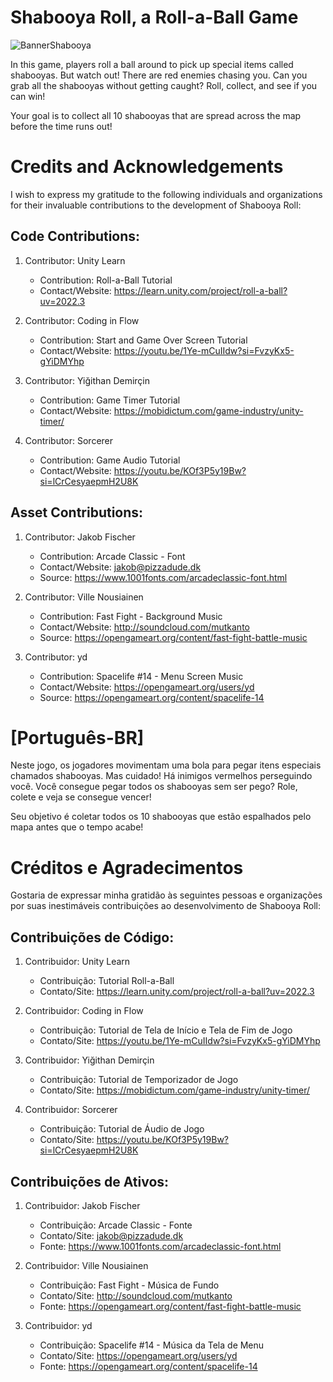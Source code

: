 # Shabooya Roll, a Roll-a-Ball Game

![BannerShabooya](BannerShabooya.png)

In this game, players roll a ball around to pick up special items called shabooyas. But watch out! There are red enemies chasing you. Can you grab all the shabooyas without getting caught? Roll, collect, and see if you can win!

Your goal is to collect all 10 shabooyas that are spread across the map before the time runs out!

# Credits and Acknowledgements

I wish to express my gratitude to the following individuals and organizations for their invaluable contributions to the development of Shabooya Roll:

## Code Contributions:

1. Contributor: Unity Learn
    - Contribution: Roll-a-Ball Tutorial
    - Contact/Website: https://learn.unity.com/project/roll-a-ball?uv=2022.3

1. Contributor: Coding in Flow
    - Contribution: Start and Game Over Screen Tutorial
    - Contact/Website: https://youtu.be/1Ye-mCuIIdw?si=FvzyKx5-gYiDMYhp

1. Contributor: Yiğithan Demirçin
    - Contribution: Game Timer Tutorial
    - Contact/Website: https://mobidictum.com/game-industry/unity-timer/
    
1. Contributor: Sorcerer
    - Contribution: Game Audio Tutorial
    - Contact/Website: https://youtu.be/KOf3P5y19Bw?si=lCrCesyaepmH2U8K

## Asset Contributions:

1. Contributor: Jakob Fischer
    - Contribution: Arcade Classic - Font
    - Contact/Website: jakob@pizzadude.dk
    - Source: https://www.1001fonts.com/arcadeclassic-font.html

1. Contributor: Ville Nousiainen
    - Contribution: Fast Fight - Background Music
    - Contact/Website: http://soundcloud.com/mutkanto
    - Source: https://opengameart.org/content/fast-fight-battle-music

1. Contributor: yd
    - Contribution: Spacelife #14 - Menu Screen Music
    - Contact/Website: https://opengameart.org/users/yd
    - Source: https://opengameart.org/content/spacelife-14

# [Português-BR]

Neste jogo, os jogadores movimentam uma bola para pegar itens especiais chamados shabooyas. Mas cuidado! Há inimigos vermelhos perseguindo você. Você consegue pegar todos os shabooyas sem ser pego? Role, colete e veja se consegue vencer!

Seu objetivo é coletar todos os 10 shabooyas que estão espalhados pelo mapa antes que o tempo acabe!

# Créditos e Agradecimentos

Gostaria de expressar minha gratidão às seguintes pessoas e organizações por suas inestimáveis contribuições ao desenvolvimento de Shabooya Roll:

## Contribuições de Código:

1. Contribuidor: Unity Learn
    - Contribuição: Tutorial Roll-a-Ball
    - Contato/Site: https://learn.unity.com/project/roll-a-ball?uv=2022.3

1. Contribuidor: Coding in Flow
    - Contribuição: Tutorial de Tela de Início e Tela de Fim de Jogo
    - Contato/Site: https://youtu.be/1Ye-mCuIIdw?si=FvzyKx5-gYiDMYhp

1. Contribuidor: Yiğithan Demirçin
    - Contribuição: Tutorial de Temporizador de Jogo
    - Contato/Site: https://mobidictum.com/game-industry/unity-timer/
    
1. Contribuidor: Sorcerer
    - Contribuição: Tutorial de Áudio de Jogo
    - Contato/Site: https://youtu.be/KOf3P5y19Bw?si=lCrCesyaepmH2U8K

## Contribuições de Ativos:

1. Contribuidor: Jakob Fischer
    - Contribuição: Arcade Classic - Fonte
    - Contato/Site: jakob@pizzadude.dk
    - Fonte: https://www.1001fonts.com/arcadeclassic-font.html

1. Contribuidor: Ville Nousiainen
    - Contribuição: Fast Fight - Música de Fundo
    - Contato/Site: http://soundcloud.com/mutkanto
    - Fonte: https://opengameart.org/content/fast-fight-battle-music

1. Contribuidor: yd
    - Contribuição: Spacelife #14 - Música da Tela de Menu
    - Contato/Site: https://opengameart.org/users/yd
    - Fonte: https://opengameart.org/content/spacelife-14
